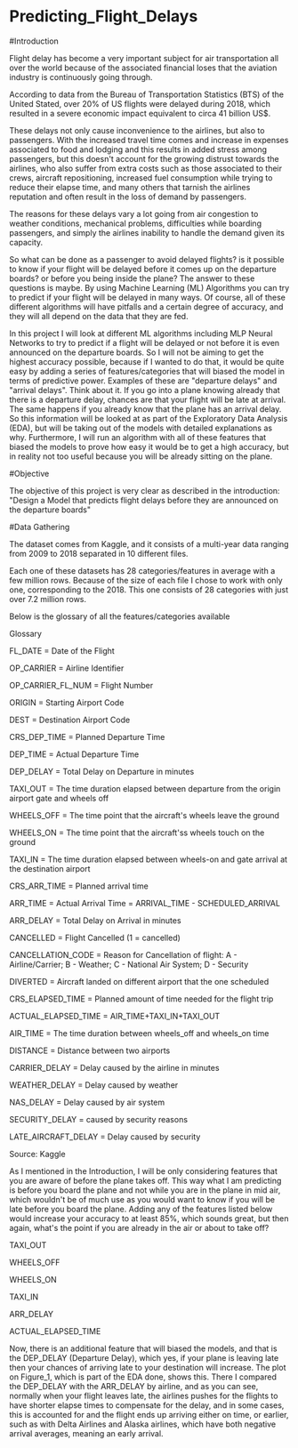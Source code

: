 # Predicting_Flight_Delays

#Introduction

Flight delay has become a very important subject for air transportation all over the world because of the associated financial loses that the aviation industry is continuously going through.

According to data from the Bureau of Transportation Statistics (BTS) of the United Stated, over 20% of US flights were delayed during 2018, which resulted in a severe economic impact equivalent to circa 41 billion US$.

These delays not only cause inconvenience to the airlines, but also to passengers. With the increased travel time comes and increase in expenses associated to food and lodging and this results in added stress among passengers, but this doesn't account for the growing distrust towards the airlines, who also suffer from extra costs such as those associated to their crews, aircraft repositioning, increased fuel consumption while trying to reduce their elapse time, and many others that tarnish the airlines reputation and often result in the loss of demand by passengers.

The reasons for these delays vary a lot going from air congestion to weather conditions, mechanical problems, difficulties while boarding passengers, and simply the airlines inability to handle the demand given its capacity.

So what can be done as a passenger to avoid delayed flights? is it possible to know if your flight will be delayed before it comes up on the departure boards? or before you being inside the plane? The answer to these questions is maybe. By using Machine Learning (ML) Algorithms you can try to predict if your flight will be delayed in many ways. Of course, all of these different algorithms will have pitfalls and a certain degree of accuracy, and they will all depend on the data that they are fed.

In this project I will look at different ML algorithms including MLP Neural Networks to try to predict if a flight will be delayed or not before it is even announced on the departure boards. So I will not be aiming to get the highest accuracy possible, because if I wanted to do that, it would be quite easy by adding a series of features/categories that will biased the model in terms of predictive power. Examples of these are "departure delays" and "arrival delays". Think about it. If you go into a plane knowing already that there is a departure delay, chances are that your flight will be late at arrival. The same happens if you already know that the plane has an arrival delay. So this information will be looked at as part of the Exploratory Data Analysis (EDA), but will be taking out of the models with detailed explanations as why. Furthermore, I will run an algorithm with all of these features that biased the models to prove how easy it would be to get a high accuracy, but in reality not too useful because you will be already sitting on the plane.

#Objective

The objective of this project is very clear as described in the introduction: "Design a Model that predicts flight delays before they are announced on the departure boards"

#Data Gathering

The dataset comes from Kaggle, and it consists of a multi-year data ranging from 2009 to 2018 separated in 10 different files.

Each one of these datasets has 28 categories/features in average with a few million rows. Because of the size of each file I chose to work with only one, corresponding to the 2018. This one consists of 28 categories with just over 7.2 million rows.

Below is the glossary of all the features/categories available

Glossary

FL_DATE = Date of the Flight

OP_CARRIER = Airline Identifier

OP_CARRIER_FL_NUM = Flight Number

ORIGIN = Starting Airport Code

DEST = Destination Airport Code

CRS_DEP_TIME = Planned Departure Time

DEP_TIME = Actual Departure Time

DEP_DELAY = Total Delay on Departure in minutes

TAXI_OUT = The time duration elapsed between departure from the origin airport gate and wheels off

WHEELS_OFF = The time point that the aircraft's wheels leave the ground

WHEELS_ON = The time point that the aircraft'ss wheels touch on the ground

TAXI_IN = The time duration elapsed between wheels-on and gate arrival at the destination airport

CRS_ARR_TIME = Planned arrival time

ARR_TIME = Actual Arrival Time = ARRIVAL_TIME - SCHEDULED_ARRIVAL

ARR_DELAY = Total Delay on Arrival in minutes

CANCELLED = Flight Cancelled (1 = cancelled)

CANCELLATION_CODE = Reason for Cancellation of flight: A - Airline/Carrier; B - Weather; C - National Air System; D - Security

DIVERTED = Aircraft landed on different airport that the one scheduled

CRS_ELAPSED_TIME = Planned amount of time needed for the flight trip

ACTUAL_ELAPSED_TIME = AIR_TIME+TAXI_IN+TAXI_OUT

AIR_TIME = The time duration between wheels_off and wheels_on time

DISTANCE = Distance between two airports

CARRIER_DELAY = Delay caused by the airline in minutes

WEATHER_DELAY = Delay caused by weather

NAS_DELAY = Delay caused by air system

SECURITY_DELAY = caused by security reasons

LATE_AIRCRAFT_DELAY = Delay caused by security

Source: Kaggle

As I mentioned in the Introduction, I will be only considering features that you are aware of before the plane takes off. This way what I am predicting is before you board the plane and not while you are in the plane in mid air, which wouldn't be of much use as you would want to know if you will be late before you board the plane. Adding any of the features listed below would increase your accuracy to at least 85%, which sounds great, but then again, what's the point if you are already in the air or about to take off?

TAXI_OUT

WHEELS_OFF

WHEELS_ON

TAXI_IN

ARR_DELAY

ACTUAL_ELAPSED_TIME

Now, there is an additional feature that will biased the models, and that is the DEP_DELAY (Departure Delay), which yes, if your plane is leaving late then your chances of arriving late to your destination will increase. The plot on Figure_1, which is part of the EDA done, shows this. There I compared the DEP_DELAY with the ARR_DELAY by airline, and as you can see, normally when your flight leaves late, the airlines pushes for the flights to have shorter elapse times to compensate for the delay, and in some cases, this is accounted for and the flight ends up arriving either on time, or earlier, such as with Delta Airlines and Alaska airlines, which have both negative arrival averages, meaning an early arrival.

